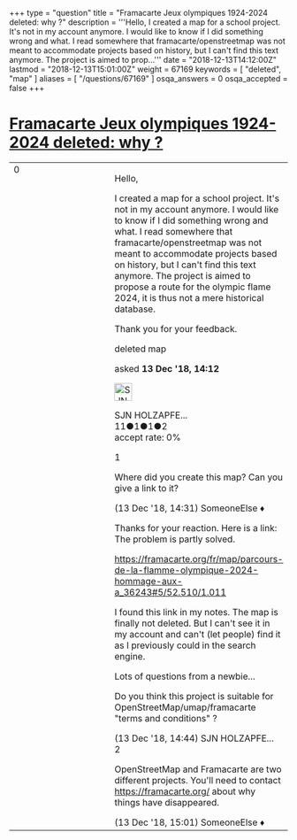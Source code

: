 +++
type = "question"
title = "Framacarte Jeux olympiques 1924-2024 deleted: why ?"
description = '''Hello, I created a map for a school project. It&#x27;s not in my account anymore. I would like to know if I did something wrong and what. I read somewhere that framacarte/openstreetmap was not meant to accommodate projects based on history, but I can&#x27;t find this text anymore. The project is aimed to prop...'''
date = "2018-12-13T14:12:00Z"
lastmod = "2018-12-13T15:01:00Z"
weight = 67169
keywords = [ "deleted", "map" ]
aliases = [ "/questions/67169" ]
osqa_answers = 0
osqa_accepted = false
+++

<div class="headNormal">

# [Framacarte Jeux olympiques 1924-2024 deleted: why ?](/questions/67169/framacarte-jeux-olympiques-1924-2024-deleted-why)

</div>

<div id="main-body">

<div id="askform">

<table id="question-table" style="width:100%;">
<colgroup>
<col style="width: 50%" />
<col style="width: 50%" />
</colgroup>
<tbody>
<tr>
<td style="width: 30px; vertical-align: top"><div class="vote-buttons">
<span id="post-67169-upvote" class="ajax-command post-vote up" rel="nofollow" title="I like this post (click again to cancel)"> </span>
<div id="post-67169-score" class="post-score" title="current number of votes">
0
</div>
<span id="post-67169-downvote" class="ajax-command post-vote down" rel="nofollow" title="I dont like this post (click again to cancel)"> </span> <span id="favorite-mark" class="ajax-command favorite-mark" rel="nofollow" title="mark/unmark this question as favorite (click again to cancel)"> </span>
<div id="favorite-count" class="favorite-count">
&#10;</div>
</div></td>
<td><div id="item-right">
<div class="question-body">
<p>Hello,</p>
<p>I created a map for a school project. It's not in my account anymore. I would like to know if I did something wrong and what. I read somewhere that framacarte/openstreetmap was not meant to accommodate projects based on history, but I can't find this text anymore. The project is aimed to propose a route for the olympic flame 2024, it is thus not a mere historical database.</p>
<p>Thank you for your feedback.</p>
</div>
<div id="question-tags" class="tags-container tags">
<span class="post-tag tag-link-deleted" rel="tag" title="see questions tagged &#39;deleted&#39;">deleted</span> <span class="post-tag tag-link-map" rel="tag" title="see questions tagged &#39;map&#39;">map</span>
</div>
<div id="question-controls" class="post-controls">
&#10;</div>
<div class="post-update-info-container">
<div class="post-update-info post-update-info-user">
<p>asked <strong>13 Dec '18, 14:12</strong></p>
<img src="https://secure.gravatar.com/avatar/159582e366f06ae0dbf105a49a3c3dd5?s=32&amp;d=identicon&amp;r=g" class="gravatar" width="32" height="32" alt="SJN%20HOLZAPFEL-MASSON&#39;s gravatar image" />
<p><span>SJN HOLZAPFE...</span><br />
<span class="score" title="11 reputation points">11</span><span title="1 badges"><span class="badge1">●</span><span class="badgecount">1</span></span><span title="1 badges"><span class="silver">●</span><span class="badgecount">1</span></span><span title="2 badges"><span class="bronze">●</span><span class="badgecount">2</span></span><br />
<span class="accept_rate" title="Rate of the user&#39;s accepted answers">accept rate:</span> <span title="SJN HOLZAPFEL-MASSON has no accepted answers">0%</span></p>
</div>
</div>
<div id="comments-container-67169" class="comments-container">
<span id="67170"></span>
<div id="comment-67170" class="comment">
<div id="post-67170-score" class="comment-score">
1
</div>
<div class="comment-text">
<p>Where did you create this map? Can you give a link to it?</p>
</div>
<div id="comment-67170-info" class="comment-info">
<span class="comment-age">(13 Dec '18, 14:31)</span> <span class="comment-user userinfo">SomeoneElse ♦</span>
</div>
</div>
<span id="67171"></span>
<div id="comment-67171" class="comment">
<div id="post-67171-score" class="comment-score">
&#10;</div>
<div class="comment-text">
<p>Thanks for your reaction. Here is a link: The problem is partly solved.</p>
<p><a href="https://framacarte.org/fr/map/parcours-de-la-flamme-olympique-2024-hommage-aux-a_36243#5/52.510/1.011">https://framacarte.org/fr/map/parcours-de-la-flamme-olympique-2024-hommage-aux-a_36243#5/52.510/1.011</a></p>
<p>I found this link in my notes. The map is finally not deleted. But I can't see it in my account and can't (let people) find it as I previously could in the search engine.</p>
<p>Lots of questions from a newbie...</p>
<p>Do you think this project is suitable for OpenStreetMap/umap/framacarte "terms and conditions" ?</p>
</div>
<div id="comment-67171-info" class="comment-info">
<span class="comment-age">(13 Dec '18, 14:44)</span> <span class="comment-user userinfo">SJN HOLZAPFE...</span>
</div>
</div>
<span id="67172"></span>
<div id="comment-67172" class="comment">
<div id="post-67172-score" class="comment-score">
2
</div>
<div class="comment-text">
<p>OpenStreetMap and Framacarte are two different projects. You'll need to contact <a href="https://framacarte.org/">https://framacarte.org/</a> about why things have disappeared.</p>
</div>
<div id="comment-67172-info" class="comment-info">
<span class="comment-age">(13 Dec '18, 15:01)</span> <span class="comment-user userinfo">SomeoneElse ♦</span>
</div>
</div>
</div>
<div id="comment-tools-67169" class="comment-tools">
&#10;</div>
<div class="clear">
&#10;</div>
<div id="comment-67169-form-container" class="comment-form-container">
&#10;</div>
<div class="clear">
&#10;</div>
</div></td>
</tr>
</tbody>
</table>

</div>

</div>

